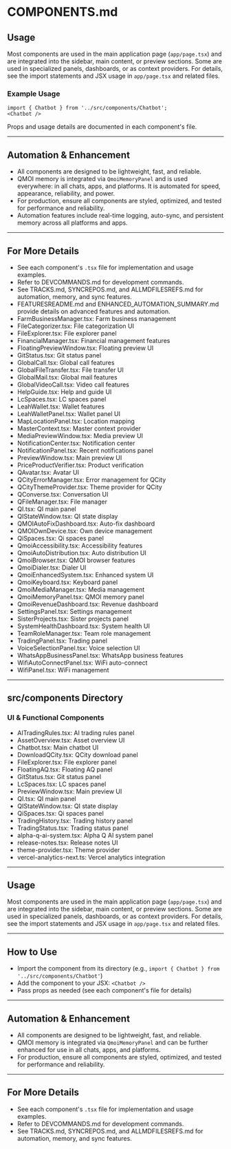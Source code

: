# COMPONENTS.md
## Usage

Most components are used in the main application page (`app/page.tsx`) and are integrated into the sidebar, main content, or preview sections. Some are used in specialized panels, dashboards, or as context providers. For details, see the import statements and JSX usage in `app/page.tsx` and related files.

### Example Usage
```tsx
import { Chatbot } from '../src/components/Chatbot';
<Chatbot />
```

Props and usage details are documented in each component's file.

---

## Automation & Enhancement
- All components are designed to be lightweight, fast, and reliable.
- QMOI memory is integrated via `QmoiMemoryPanel` and is used everywhere: in all chats, apps, and platforms. It is automated for speed, appearance, reliability, and power.
- For production, ensure all components are styled, optimized, and tested for performance and reliability.
- Automation features include real-time logging, auto-sync, and persistent memory across all platforms and apps.

---

## For More Details
- See each component's `.tsx` file for implementation and usage examples.
- Refer to DEVCOMMANDS.md for development commands.
- See TRACKS.md, SYNCREPOS.md, and ALLMDFILESREFS.md for automation, memory, and sync features.
- FEATURESREADME.md and ENHANCED_AUTOMATION_SUMMARY.md provide details on advanced features and automation.
- FarmBusinessManager.tsx: Farm business management
- FileCategorizer.tsx: File categorization UI
- FileExplorer.tsx: File explorer panel
- FinancialManager.tsx: Financial management features
- FloatingPreviewWindow.tsx: Floating preview UI
- GitStatus.tsx: Git status panel
- GlobalCall.tsx: Global call features
- GlobalFileTransfer.tsx: File transfer UI
- GlobalMail.tsx: Global mail features
- GlobalVideoCall.tsx: Video call features
- HelpGuide.tsx: Help and guide UI
- LcSpaces.tsx: LC spaces panel
- LeahWallet.tsx: Wallet features
- LeahWalletPanel.tsx: Wallet panel UI
- MapLocationPanel.tsx: Location mapping
- MasterContext.tsx: Master context provider
- MediaPreviewWindow.tsx: Media preview UI
- NotificationCenter.tsx: Notification center
- NotificationPanel.tsx: Recent notifications panel
- PreviewWindow.tsx: Main preview UI
- PriceProductVerifier.tsx: Product verification
- QAvatar.tsx: Avatar UI
- QCityErrorManager.tsx: Error management for QCity
- QCityThemeProvider.tsx: Theme provider for QCity
- QConverse.tsx: Conversation UI
- QFileManager.tsx: File manager
- QI.tsx: QI main panel
- QIStateWindow.tsx: QI state display
- QMOIAutoFixDashboard.tsx: Auto-fix dashboard
- QMOIOwnDevice.tsx: Own device management
- QiSpaces.tsx: Qi spaces panel
- QmoiAccessibility.tsx: Accessibility features
- QmoiAutoDistribution.tsx: Auto distribution UI
- QmoiBrowser.tsx: QMOI browser features
- QmoiDialer.tsx: Dialer UI
- QmoiEnhancedSystem.tsx: Enhanced system UI
- QmoiKeyboard.tsx: Keyboard panel
- QmoiMediaManager.tsx: Media management
- QmoiMemoryPanel.tsx: QMOI memory panel
- QmoiRevenueDashboard.tsx: Revenue dashboard
- SettingsPanel.tsx: Settings management
- SisterProjects.tsx: Sister projects panel
- SystemHealthDashboard.tsx: System health UI
- TeamRoleManager.tsx: Team role management
- TradingPanel.tsx: Trading panel
- VoiceSelectionPanel.tsx: Voice selection UI
- WhatsAppBusinessPanel.tsx: WhatsApp business features
- WifiAutoConnectPanel.tsx: WiFi auto-connect
- WifiPanel.tsx: WiFi management

---

## src/components Directory

### UI & Functional Components
- AITradingRules.tsx: AI trading rules panel
- AssetOverview.tsx: Asset overview UI
- Chatbot.tsx: Main chatbot UI
- DownloadQCity.tsx: QCity download panel
- FileExplorer.tsx: File explorer panel
- FloatingAQ.tsx: Floating AQ panel
- GitStatus.tsx: Git status panel
- LcSpaces.tsx: LC spaces panel
- PreviewWindow.tsx: Main preview UI
- QI.tsx: QI main panel
- QIStateWindow.tsx: QI state display
- QiSpaces.tsx: Qi spaces panel
- TradingHistory.tsx: Trading history panel
- TradingStatus.tsx: Trading status panel
- alpha-q-ai-system.tsx: Alpha Q AI system panel
- release-notes.tsx: Release notes UI
- theme-provider.tsx: Theme provider
- vercel-analytics-next.ts: Vercel analytics integration

---

## Usage

Most components are used in the main application page (`app/page.tsx`) and are integrated into the sidebar, main content, or preview sections. Some are used in specialized panels, dashboards, or as context providers. For details, see the import statements and JSX usage in `app/page.tsx` and related files.

---

## How to Use
- Import the component from its directory (e.g., `import { Chatbot } from '../src/components/Chatbot'`)
- Add the component to your JSX: `<Chatbot />`
- Pass props as needed (see each component's file for details)

---

## Automation & Enhancement
- All components are designed to be lightweight, fast, and reliable.
- QMOI memory is integrated via `QmoiMemoryPanel` and can be further enhanced for use in all chats, apps, and platforms.
- For production, ensure all components are styled, optimized, and tested for performance and reliability.

---

## For More Details
- See each component's `.tsx` file for implementation and usage examples.
- Refer to DEVCOMMANDS.md for development commands.
- See TRACKS.md, SYNCREPOS.md, and ALLMDFILESREFS.md for automation, memory, and sync features.
